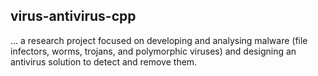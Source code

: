 ## virus-antivirus-cpp
... a research project focused on developing and analysing malware (file infectors, worms, trojans, and polymorphic viruses) and designing an antivirus solution to detect and remove them.